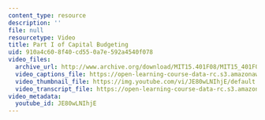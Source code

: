 ```yaml
---
content_type: resource
description: ''
file: null
resourcetype: Video
title: Part I of Capital Budgeting
uid: 910a4c60-8f40-cd55-0a7e-592a4540f078
video_files:
  archive_url: http://www.archive.org/download/MIT15.401F08/MIT15_401F08_ses17_300k.mp4
  video_captions_file: https://open-learning-course-data-rc.s3.amazonaws.com/15-401-finance-theory-i-fall-2008/1fe3003c75c85f7c9c63c05b712e242e_JE80wLNIhjE.vtt
  video_thumbnail_file: https://img.youtube.com/vi/JE80wLNIhjE/default.jpg
  video_transcript_file: https://open-learning-course-data-rc.s3.amazonaws.com/15-401-finance-theory-i-fall-2008/27d78b80970cff3939a71f7db09de86a_JE80wLNIhjE.pdf
video_metadata:
  youtube_id: JE80wLNIhjE
---
```

